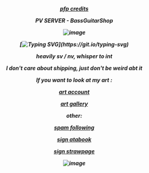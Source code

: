 <h5 align="center"

[pfp credits](https://ph.pinterest.com/yashy2006/)

PV SERVER - BassGuitarShop

![image](https://github.com/user-attachments/assets/b0a80e14-8a6c-40bd-8052-e5446b1768bc)


[![Typing SVG](https://readme-typing-svg.demolab.com?font=times+new+roman&pause=1000&color=F7E2AF&center=true&vCenter=true&width=435&lines=LET+ME+BE+YOUR...+FRIEND.)](https://git.io/typing-svg)


heavily sv / nv, whisper to int

I don't care about shipping, just don't be weird abt it



If you want to look at my art :

[art account](https://www.instagram.com/redngone/)

[art gallery](https://magma.com/artist/reddisk/gallery)

other:

[spam following](https://github.com/sproutedcake)

[sign atabook](https://spireofshadows.atabook.org)

[sign strawpage](https://00707.straw.page)


![image](https://github.com/user-attachments/assets/34b9962d-e2ae-495b-97ea-47eb04e55d8c)









